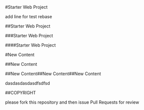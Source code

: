 #Starter Web Project

add line for test rebase

##Starter Web Project

###Starter Web Project

####Starter Web Project

#New Content

##New Content

##New Content##New Content##New Content



dasdasdasdasdfsdfsd


##COPYRIGHT

please fork this repository and then issue Pull Requests for review
